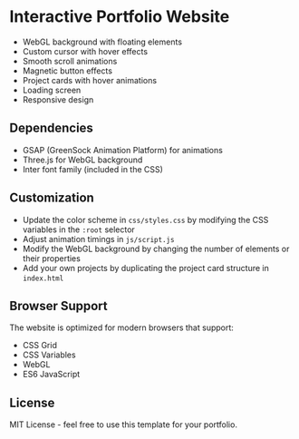 # Interactive Portfolio Website

- WebGL background with floating elements
- Custom cursor with hover effects
- Smooth scroll animations
- Magnetic button effects
- Project cards with hover animations
- Loading screen
- Responsive design

## Dependencies

- GSAP (GreenSock Animation Platform) for animations
- Three.js for WebGL background
- Inter font family (included in the CSS)

## Customization

- Update the color scheme in `css/styles.css` by modifying the CSS variables in the `:root` selector
- Adjust animation timings in `js/script.js`
- Modify the WebGL background by changing the number of elements or their properties
- Add your own projects by duplicating the project card structure in `index.html`

## Browser Support

The website is optimized for modern browsers that support:
- CSS Grid
- CSS Variables
- WebGL
- ES6 JavaScript

## License

MIT License - feel free to use this template for your portfolio. 
